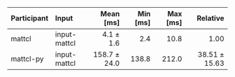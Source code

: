 | Participant | Input | Mean [ms] | Min [ms] | Max [ms] | Relative |
|:---|:---|---:|---:|---:|---:|
| mattcl | input-mattcl | 4.1 ± 1.6 | 2.4 | 10.8 | 1.00 |
| mattcl-py | input-mattcl | 158.7 ± 24.0 | 138.8 | 212.0 | 38.51 ± 15.63 |
